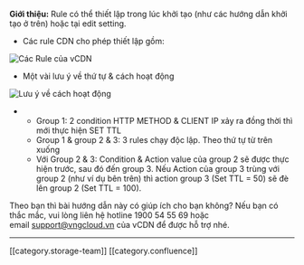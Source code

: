  **Giới thiệu:**  Rule có thể thiết lập trong lúc khởi tạo (như các hướng dẫn khởi tạo ở trên) hoặc tại edit setting.


* Các rule CDN cho phép thiết lập gồm:

![Các Rule của vCDN](images/storage/image2019-5-23_23-12-11.png)


* Một vài lưu ý về thứ tự & cách hoạt động

![Lưu ý về cách hoạt động](images/storage/image2019-5-23_23-12-20.png)


* 
    * Group 1: 2 condition HTTP METHOD & CLIENT IP xảy ra đồng thời thì mới thực hiện SET TTL 
    * Group 1 & group 2 & 3: 3 rules chạy độc lập. Theo thứ tự từ trên xuống 
    * Với Group 2 & 3: Condition & Action value của group 2 sẽ được thực hiện trước, sau đó đến group 3. Nếu Action của group 3 trùng với group 2 (như ví dụ bên trên) thì action group 3 (Set TTL = 50) sẽ đè lên group 2 (Set TTL = 100). 

    

Theo bạn thì bài hướng dẫn này có giúp ích cho bạn không? Nếu bạn có thắc mắc, vui lòng liên hệ hotline 1900 54 55 69 hoặc email [support@vngcloud.vn](mailto:support@vngcloud.vn) của vCDN để được hỗ trợ nhé.



*****

[[category.storage-team]] 
[[category.confluence]] 
